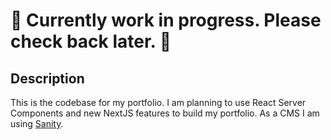 # 🚧 Currently work in progress. Please check back later. 🚧

## Description

This is the codebase for my portfolio. I am planning to use React Server Components and
new NextJS features to build my portfolio. As a CMS I am using
[Sanity](https://www.sanity.io/).
